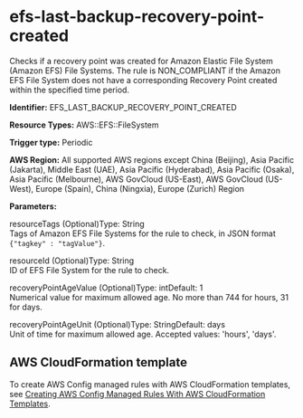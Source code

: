 # efs\-last\-backup\-recovery\-point\-created<a name="efs-last-backup-recovery-point-created"></a>

Checks if a recovery point was created for Amazon Elastic File System \(Amazon EFS\) File Systems\. The rule is NON\_COMPLIANT if the Amazon EFS File System does not have a corresponding Recovery Point created within the specified time period\. 

**Identifier:** EFS\_LAST\_BACKUP\_RECOVERY\_POINT\_CREATED

**Resource Types:** AWS::EFS::FileSystem

**Trigger type:** Periodic

**AWS Region:** All supported AWS regions except China \(Beijing\), Asia Pacific \(Jakarta\), Middle East \(UAE\), Asia Pacific \(Hyderabad\), Asia Pacific \(Osaka\), Asia Pacific \(Melbourne\), AWS GovCloud \(US\-East\), AWS GovCloud \(US\-West\), Europe \(Spain\), China \(Ningxia\), Europe \(Zurich\) Region

**Parameters:**

resourceTags \(Optional\)Type: String  
Tags of Amazon EFS File Systems for the rule to check, in JSON format `{"tagkey" : "tagValue"}`\.

resourceId \(Optional\)Type: String  
ID of EFS File System for the rule to check\.

recoveryPointAgeValue \(Optional\)Type: intDefault: 1  
Numerical value for maximum allowed age\. No more than 744 for hours, 31 for days\.

recoveryPointAgeUnit \(Optional\)Type: StringDefault: days  
Unit of time for maximum allowed age\. Accepted values: 'hours', 'days'\.

## AWS CloudFormation template<a name="w2aac12c33c15b9d275c17"></a>

To create AWS Config managed rules with AWS CloudFormation templates, see [Creating AWS Config Managed Rules With AWS CloudFormation Templates](aws-config-managed-rules-cloudformation-templates.md)\.